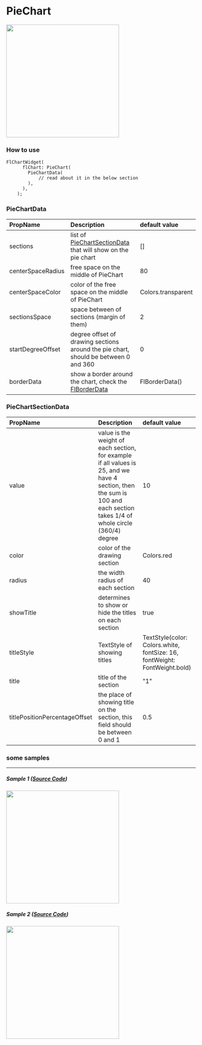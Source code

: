 # PieChart

<img src="https://github.com/imaNNeoFighT/fl_chart/raw/master/repo_files/images/pie_chart/pie_chart.jpg" width="300" >

### How to use
```
FlChartWidget(
      flChart: PieChart(
        PieChartData(
        	// read about it in the below section
        ),
      ),
    );
```

### PieChartData
|PropName		|Description	|default value|
|:---------------|:---------------|:-------|
|sections| list of [PieChartSectionData ](#PieChartSectionData) that will show on the pie chart|[]|
|centerSpaceRadius| free space on the middle of PieChart| 80|
|centerSpaceColor| color of the free space on the middle of PieChart|Colors.transparent|
|sectionsSpace| space between of sections (margin of them)|2|
|startDegreeOffset| degree offset of drawing sections around the pie chart, should be between 0 and 360|0|
|borderData| show a border around the chart, check the [FlBorderData](base_chart.md#FlBorderData)|FlBorderData()|


### PieChartSectionData
|PropName		|Description	|default value|
|:---------------|:---------------|:-------|
|value| value is the weight of each section, for example if all values is 25, and we have 4 section, then the sum is 100 and each section takes 1/4 of whole circle (360/4) degree|10|
|color| color of the drawing section| Colors.red
|radius| the width radius of each section|40|
|showTitle| determines to show or hide the titles on each section|true|
|titleStyle| TextStyle of showing titles| TextStyle(color: Colors.white, fontSize: 16, fontWeight: FontWeight.bold)|
|title| title of the section| "1"|
|titlePositionPercentageOffset|the place of showing title on the section, this field should be between 0 and 1|0.5|


### some samples
----
##### Sample 1 ([Source Code](/example/lib/pie_chart/samples/pie_chart_sample1.dart))
<img src="https://github.com/imaNNeoFighT/fl_chart/raw/master/repo_files/images/pie_chart/pie_chart_sample_1.png" width="300" >


##### Sample 2 ([Source Code](/example/lib/pie_chart/samples/pie_chart_sample2.dart))
<img src="https://github.com/imaNNeoFighT/fl_chart/raw/master/repo_files/images/pie_chart/pie_chart_sample_2.png" width="300" >
